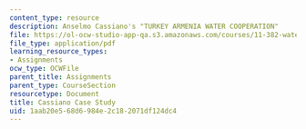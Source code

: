 ```yaml
---
content_type: resource
description: Anselmo Cassiano's "TURKEY ARMENIA WATER COOPERATION"
file: https://ol-ocw-studio-app-qa.s3.amazonaws.com/courses/11-382-water-diplomacy-spring-2021/1aab20e568d6984e2c182071df124dc4_MIT11_382s21_Cassiano.pdf
file_type: application/pdf
learning_resource_types:
- Assignments
ocw_type: OCWFile
parent_title: Assignments
parent_type: CourseSection
resourcetype: Document
title: Cassiano Case Study
uid: 1aab20e5-68d6-984e-2c18-2071df124dc4
---
```

